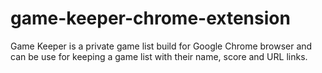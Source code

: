 # game-keeper-chrome-extension
Game Keeper is a private game list build for Google Chrome browser and can be use for keeping a game list with their name, score and URL links.
